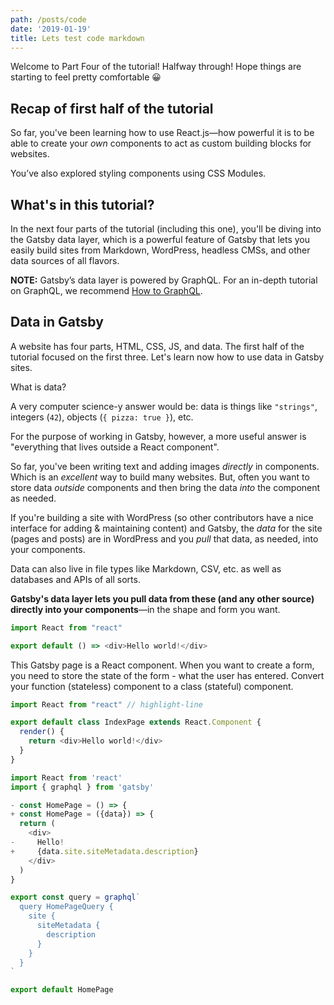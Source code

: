 ```yaml
---
path: /posts/code
date: '2019-01-19'
title: Lets test code markdown
---
```


Welcome to Part Four of the tutorial! Halfway through! Hope things are starting
to feel pretty comfortable 😀

## Recap of first half of the tutorial

So far, you've been learning how to use React.js—how powerful it is to be able to
create your _own_ components to act as custom building blocks for websites.

You’ve also explored styling components using CSS Modules.

## What's in this tutorial?

In the next four parts of the tutorial (including this one), you'll be diving into the Gatsby data layer, which is a powerful feature of Gatsby that lets you easily build sites from Markdown, WordPress, headless CMSs, and other data sources of all flavors.

**NOTE:** Gatsby’s data layer is powered by GraphQL. For an in-depth tutorial on
GraphQL, we recommend [How to GraphQL](https://www.howtographql.com/).

## Data in Gatsby

A website has four parts, HTML, CSS, JS, and data. The first half of the
tutorial focused on the first three. Let's learn now how to use data in Gatsby
sites.

What is data?

A very computer science-y answer would be: data is things like `"strings"`,
integers (`42`), objects (`{ pizza: true }`), etc.

For the purpose of working in Gatsby, however, a more useful answer is
"everything that lives outside a React component".

So far, you've been writing text and adding images _directly_ in components.
Which is an _excellent_ way to build many websites. But, often you want to store
data _outside_ components and then bring the data _into_ the component as
needed.

If you're building a site with WordPress (so other contributors
have a nice interface for adding & maintaining content) and Gatsby, the _data_
for the site (pages and posts) are in WordPress and you _pull_ that data, as
needed, into your components.

Data can also live in file types like Markdown, CSV, etc. as well as databases
and APIs of all sorts.

**Gatsby's data layer lets you pull data from these (and any other source)
directly into your components**—in the shape and form you want.

```jsx:title=src/pages/index.js
import React from "react"

export default () => <div>Hello world!</div>
```

This Gatsby page is a React component. When you want to create a form, you need to store the state of the form - what the user has entered. Convert your function (stateless) component to a class (stateful) component.

```jsx:title=src/pages/index.js
import React from "react" // highlight-line

export default class IndexPage extends React.Component {
  render() {
    return <div>Hello world!</div>
  }
}
```

```diff:title=src/pages/index.js
import React from 'react'
import { graphql } from 'gatsby'

- const HomePage = () => {
+ const HomePage = ({data}) => {
  return (
    <div>
-     Hello!
+     {data.site.siteMetadata.description}
    </div>
  )
}

export const query = graphql`
  query HomePageQuery {
    site {
      siteMetadata {
        description
      }
    }
  }
`

export default HomePage
```
